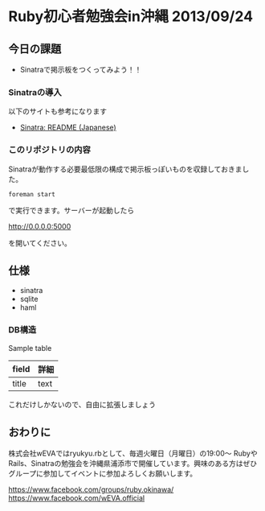 # Ruby初心者勉強会in沖縄 2013/09/24

## 今日の課題

- Sinatraで掲示板をつくってみよう！！

### Sinatraの導入

以下のサイトも参考になります

- [Sinatra: README (Japanese)](http://www.sinatrarb.com/intro-jp.html)

### このリポジトリの内容

Sinatraが動作する必要最低限の構成で掲示板っぽいものを収録しておきました。

``` foreman start ```

で実行できます。サーバーが起動したら

http://0.0.0.0:5000

を開いてください。

## 仕様

- sinatra
- sqlite
- haml

### DB構造

Sample table

|field|詳細|
|-----|-----|
|title|text|

これだけしかないので、自由に拡張しましょう

## おわりに

株式会社wEVAではryukyu.rbとして、毎週火曜日（月曜日）の19:00〜 RubyやRails、Sinatraの勉強会を沖縄県浦添市で開催しています。興味のある方はぜひグループに参加してイベントに参加よろしくお願いします。

https://www.facebook.com/groups/ruby.okinawa/
https://www.facebook.com/wEVA.official

